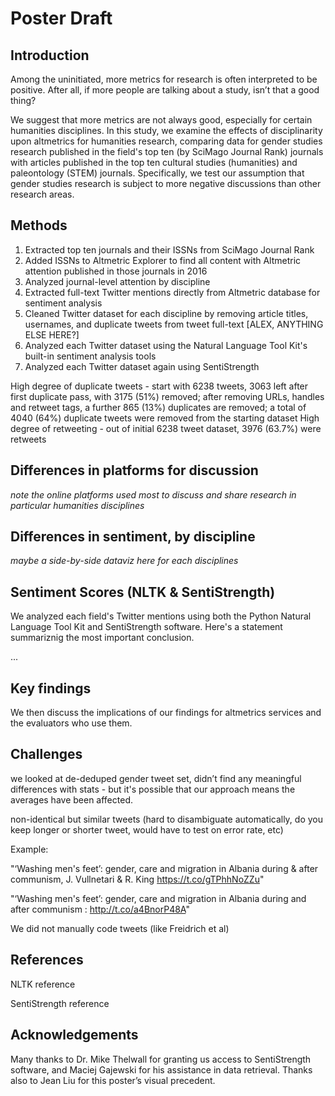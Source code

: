 # Poster Draft

## Introduction

Among the uninitiated, more metrics for research is often interpreted to be positive. After all, if more people are talking about a study, isn’t that a good thing? 

We suggest that more metrics are not always good, especially for certain humanities disciplines. In this study, we examine the effects of disciplinarity upon altmetrics for humanities research, comparing data for gender studies research published in the field's top ten (by SciMago Journal Rank) journals with articles published in the top ten cultural studies (humanities) and paleontology (STEM) journals. Specifically, we test our assumption that gender studies research is subject to more negative discussions than other research areas. 

## Methods

1. Extracted top ten journals and their ISSNs from SciMago Journal Rank
2. Added ISSNs to Altmetric Explorer to find all content with Altmetric attention published in those journals in 2016
3. Analyzed journal-level attention by discipline
4. Extracted full-text Twitter mentions directly from Altmetric database for sentiment analysis
5. Cleaned Twitter dataset for each discipline by removing article titles, usernames, and duplicate tweets from tweet full-text [ALEX, ANYTHING ELSE HERE?]
6. Analyzed each Twitter dataset using the Natural Language Tool Kit's built-in sentiment analysis tools
7. Analyzed each Twitter dataset again using SentiStrength

High degree of duplicate tweets - start with 6238 tweets, 3063 left after first duplicate pass, with 3175 (51%) removed; after removing URLs, handles and retweet tags, a further 865 (13%) duplicates are removed; a total of 4040 (64%) duplicate tweets were removed from the starting dataset
High degree of retweeting - out of initial 6238 tweet dataset, 3976 (63.7%) were retweets


## Differences in platforms for discussion 

_note the online platforms used most to discuss and share research in particular humanities disciplines_

## Differences in sentiment, by discipline

_maybe a side-by-side dataviz here for each disciplines_

## Sentiment Scores (NLTK & SentiStrength)

We analyzed each field's Twitter mentions using both the Python Natural Language Tool Kit and SentiStrength software. Here's a statement summariznig the most important conclusion. 

...

## Key findings

We then discuss the implications of our findings for altmetrics services and the evaluators who use them.

## Challenges

we looked at de-deduped gender tweet set, didn’t find any meaningful differences with stats - but it's possible that our approach means the averages have been affected.

non-identical but similar tweets (hard to disambiguate automatically, do you keep longer or shorter tweet, would have to test on error rate, etc)

Example:

"‘Washing men's feet’: gender, care and migration in Albania during &amp; after communism, J. Vullnetari &amp; R. King https://t.co/gTPhhNoZZu"

"‘Washing men's feet’: gender, care and migration in Albania during and after communism : http://t.co/a4BnorP48A"

We did not manually code tweets (like Freidrich et al)

## References

NLTK reference

SentiStrength reference

## Acknowledgements

Many thanks to Dr. Mike Thelwall for granting us access to SentiStrength software, and Maciej Gajewski for his assistance in data retrieval. Thanks also to Jean Liu for this poster’s visual precedent.


